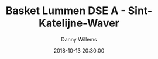 ---
layout: album
title: Basket Lummen DSE A - Sint-Katelijne-Waver
description: Eerste competitie wedstrijd van onze Dames A.
date: 2018-10-13 20:30:00
cover: /albums/2018-10-13-Basket-Lummen-DSEA-Sint-Katelijne-Waver-DSEA/thumbnails/IMG_6412.jpg
author: Danny Willems
pagination: 
  enabled: true
  images: true
  imageLayout: image
  itemsPerPage: 64
---